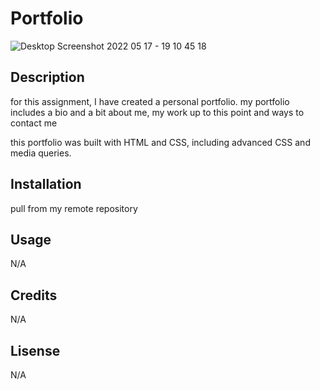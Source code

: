 # Portfolio

![Desktop Screenshot 2022 05 17 - 19 10 45 18](https://user-images.githubusercontent.com/102763270/168927888-e12a0745-c56c-441f-9830-bb4abcf775b4.png)


## Description

for this assignment, I have created a personal portfolio.
my portfolio includes a bio and a bit about me, my work up to this point and ways to contact me 

this portfolio was built with HTML and CSS, including advanced CSS and media queries.

## Installation

pull from my remote repository 

## Usage

N/A

## Credits

N/A

## Lisense

N/A
